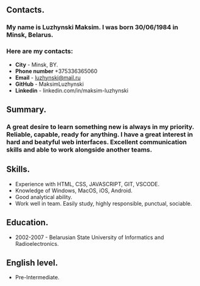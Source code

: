 ## **Contacts.**
### My name is **Luzhynski Maksim**. I was born 30/06/1984 in Minsk, Belarus.
### Here are my contacts:
* **City** - Minsk, BY.
* **Phone number** +375336365060
* **Email** - luzhynski@mail.ru
* **GitHub** - MaksimLuzhynski
* **Linkedin** - linkedin.com/in/maksim-luzhynski
## **Summary.**
### A great desire to learn something new is always in my priority.  Reliable, capable, ready for anything. I have a great interest in hard and beatyful web interfaces. Excellent communication skills and able to work alongside another teams.
## **Skills.**
- Experience with HTML, CSS, JAVASCRIPT, GIT, VSCODE.
- Knowledge of Windows, MacOS, iOS, Android.
- Good analytical ability. 
- Work well in team. Easily study, highly responsible, punctual, sociable.
## **Education.**
- 2002-2007 - Belarusian State University of Informatics and Radioelectronics.
## **English level.**
- Pre-Intermediate.
